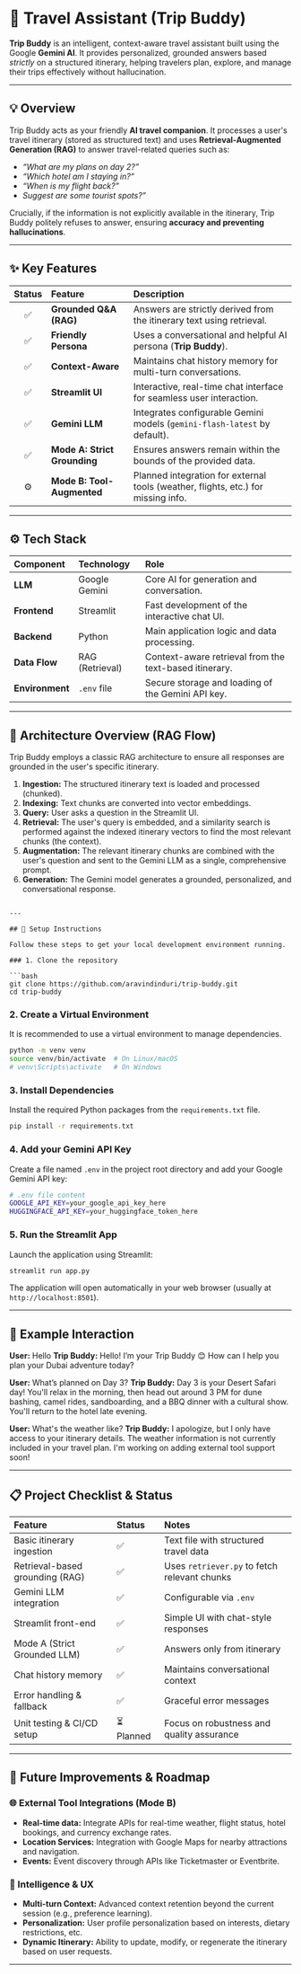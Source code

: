 
# 🧭  Travel Assistant (Trip Buddy) 


**Trip Buddy** is an intelligent, context-aware travel assistant built using the Google **Gemini AI**. It provides personalized, grounded answers based *strictly* on a structured itinerary, helping travelers plan, explore, and manage their trips effectively without hallucination.

---

## 💡 Overview

Trip Buddy acts as your friendly **AI travel companion**. It processes a user's travel itinerary (stored as structured text) and uses **Retrieval-Augmented Generation (RAG)** to answer travel-related queries such as:

*   *“What are my plans on day 2?”*
*   *“Which hotel am I staying in?”*
*   *“When is my flight back?”*
*   *Suggest are some tourist spots?”*

Crucially, if the information is not explicitly available in the itinerary, Trip Buddy politely refuses to answer, ensuring **accuracy and preventing hallucinations**.

---

## ✨ Key Features

| Status | Feature | Description |
| :---: | :--- | :--- |
| ✅ | **Grounded Q\&A (RAG)** | Answers are strictly derived from the itinerary text using retrieval. |
| ✅ | **Friendly Persona** | Uses a conversational and helpful AI persona (**Trip Buddy**). |
| ✅ | **Context-Aware** | Maintains chat history memory for multi-turn conversations. |
| ✅ | **Streamlit UI** | Interactive, real-time chat interface for seamless user interaction. |
| ✅ | **Gemini LLM** | Integrates configurable Gemini models (`gemini-flash-latest` by default). |
| ✅ | **Mode A: Strict Grounding** | Ensures answers remain within the bounds of the provided data. |
| ⚙️ | **Mode B: Tool-Augmented** | Planned integration for external tools (weather, flights, etc.) for missing info. |

---

## ⚙️ Tech Stack

| Component | Technology | Role |
| :------------ | :------------- | :--- |
| **LLM** | Google Gemini | Core AI for generation and conversation. |
| **Frontend** | Streamlit | Fast development of the interactive chat UI. |
| **Backend** | Python | Main application logic and data processing. |
| **Data Flow** | RAG (Retrieval) | Context-aware retrieval from the text-based itinerary. |
| **Environment** | `.env` file | Secure storage and loading of the Gemini API key. |

---

## 🧱 Architecture Overview (RAG Flow)

Trip Buddy employs a classic RAG architecture to ensure all responses are grounded in the user's specific itinerary.

1.  **Ingestion:** The structured itinerary text is loaded and processed (chunked).
2.  **Indexing:** Text chunks are converted into vector embeddings.
3.  **Query:** User asks a question in the Streamlit UI.
4.  **Retrieval:** The user's query is embedded, and a similarity search is performed against the indexed itinerary vectors to find the most relevant chunks (the context).
5.  **Augmentation:** The relevant itinerary chunks are combined with the user's question and sent to the Gemini LLM as a single, comprehensive prompt.
6.  **Generation:** The Gemini model generates a grounded, personalized, and conversational response.

```

---

## 🚀 Setup Instructions

Follow these steps to get your local development environment running.

### 1. Clone the repository

```bash
git clone https://github.com/aravindinduri/trip-buddy.git
cd trip-buddy
```

### 2. Create a Virtual Environment

It is recommended to use a virtual environment to manage dependencies.

```bash
python -m venv venv
source venv/bin/activate  # On Linux/macOS
# venv\Scripts\activate   # On Windows
```

### 3. Install Dependencies

Install the required Python packages from the `requirements.txt` file.

```bash
pip install -r requirements.txt
```

### 4. Add your Gemini API Key

Create a file named `.env` in the project root directory and add your Google Gemini API key:

```bash
# .env file content
GOOGLE_API_KEY=your_google_api_key_here
HUGGINGFACE_API_KEY=your_huggingface_token_here
```

### 5. Run the Streamlit App

Launch the application using Streamlit:

```bash
streamlit run app.py
```

The application will open automatically in your web browser (usually at `http://localhost:8501`).

---

## 💬 Example Interaction

**User:** Hello
**Trip Buddy:** Hello! I’m your Trip Buddy 😊 How can I help you plan your Dubai adventure today?

**User:** What’s planned on Day 3?
**Trip Buddy:** Day 3 is your Desert Safari day! You'll relax in the morning, then head out around 3 PM for dune bashing, camel rides, sandboarding, and a BBQ dinner with a cultural show. You'll return to the hotel late evening.

**User:** What's the weather like?
**Trip Buddy:** I apologize, but I only have access to your itinerary details. The weather information is not currently included in your travel plan. I'm working on adding external tool support soon!

---

## 📋 Project Checklist & Status

| Feature | Status | Notes |
| :--- | :--- | :--- |
| Basic itinerary ingestion | ✅ | Text file with structured travel data |
| Retrieval-based grounding (RAG) | ✅ | Uses `retriever.py` to fetch relevant chunks |
| Gemini LLM integration | ✅ | Configurable via `.env` |
| Streamlit front-end | ✅ | Simple UI with chat-style responses |
| Mode A (Strict Grounded LLM) | ✅ | Answers only from itinerary |
| Chat history memory | ✅ | Maintains conversational context |
| Error handling & fallback | ✅ | Graceful error messages |
| Unit testing & CI/CD setup | ⏳ Planned | Focus on robustness and quality assurance |

---

## 🔮 Future Improvements & Roadmap

### 🌐 External Tool Integrations (Mode B)
*   **Real-time data:** Integrate APIs for real-time weather, flight status, hotel bookings, and currency exchange rates.
*   **Location Services:** Integration with Google Maps for nearby attractions and navigation.
*   **Events:** Event discovery through APIs like Ticketmaster or Eventbrite.

### 🤖 Intelligence & UX
*   **Multi-turn Context:** Advanced context retention beyond the current session (e.g., preference learning).
*   **Personalization:** User profile personalization based on interests, dietary restrictions, etc.
*   **Dynamic Itinerary:** Ability to update, modify, or regenerate the itinerary based on user requests.

---
